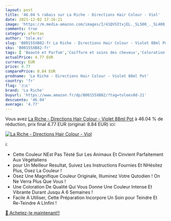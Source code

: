 ```yaml
---
layout: post
title: '46.04 % rabais sur La Riche - Directions Hair Colour - Viol'
date: 2021-12-02 17:16:21
image: 'https://m.media-amazon.com/images/I/41QVSItxjEL._SL500_._SL400_.jpg'
comments: true
category: ofertas
author: 'tole.es'
slug: 'B00155XB82-fr La Riche - Directions Hair Colour - Violet 88ml Pot'
sku: 'B00155XB82-fr'
tags: [ 'Beauté et Parfum','Coiffure et soins des cheveux','Coloration semi-permanente','Colorations','la riche', ]
actualPrice: 4.77 EUR
currency: EUR
price: 4.77
comparePrice: 8.84 EUR
prodname: 'La Riche - Directions Hair Colour - Violet 88ml Pot'
country: 'fr'
flag: '🇫🇷'
brand: 'La Riche'
buyurl: 'https://www.amazon.fr/dp/B00155XB82/?tag=tolees0d-21'
descuento: '46.04'
average: '4.77'
---
```


Vous avez [La Riche - Directions Hair Colour - Violet 88ml Pot](https://www.amazon.fr/dp/B00155XB82/?tag=tolees0d-21)  à  46.04 % de réduction, prix final  4.77 EUR (original: 8.84 EUR) ici:

[![La Riche - Directions Hair Colour - Viol](https://m.media-amazon.com/images/I/41QVSItxjEL._SL500_._SL400_.jpg)](https://www.amazon.fr/dp/B00155XB82/?tag=tolees0d-21)

ℹ️:

- Cette Couleur NEst Pas Tésté Sur Les Animaux Et Cinvient Parfaitement Aux Végétaliens
- pour Un Meilleur Resultat, Suivez Les Instructions Fournies Et NHésitez Plus, Osez La Couleur !
- Osez Une Magnifique Couleur Originale, Illuminez Votre Qutodien ! On Ne Verra Plus Que Vous !
- Une Coloration De Qualité Qui Vous Donne Une Couleur Intense Et Vibrante Durant Jusqu A 6 Semaines !
- Facile A Utiliser, Cette Préparation Incorpore Un Soin pour Teindre Et Re-Teindre A LInfini !

[🛒 Achetez-le maintenant!!](https://www.amazon.fr/dp/B00155XB82/?tag=tolees0d-21)
